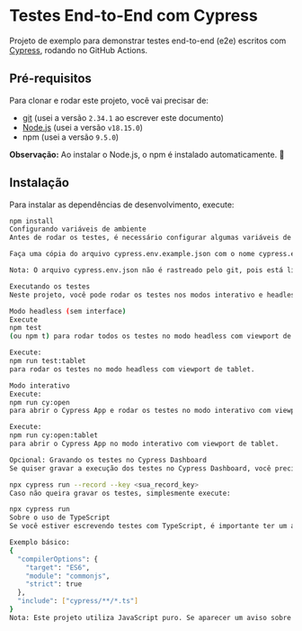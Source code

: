 # Testes End-to-End com Cypress

Projeto de exemplo para demonstrar testes end-to-end (e2e) escritos com [Cypress](https://cypress.io), rodando no GitHub Actions.

## Pré-requisitos

Para clonar e rodar este projeto, você vai precisar de:

- [git](https://git-scm.com/downloads) (usei a versão `2.34.1` ao escrever este documento)
- [Node.js](https://nodejs.org/en/) (usei a versão `v18.15.0`)
- npm (usei a versão `9.5.0`)

**Observação:** Ao instalar o Node.js, o npm é instalado automaticamente. 🚀

## Instalação

Para instalar as dependências de desenvolvimento, execute:

```bash
npm install
Configurando variáveis de ambiente
Antes de rodar os testes, é necessário configurar algumas variáveis de ambiente.

Faça uma cópia do arquivo cypress.env.example.json com o nome cypress.env.json e preencha os valores apropriados para todas as variáveis.

Nota: O arquivo cypress.env.json não é rastreado pelo git, pois está listado no .gitignore.

Executando os testes
Neste projeto, você pode rodar os testes nos modos interativo e headless, tanto em visualização de desktop quanto de tablet.

Modo headless (sem interface)
Execute
npm test
(ou npm t) para rodar todos os testes no modo headless com viewport de desktop.

Execute:
npm run test:tablet
para rodar os testes no modo headless com viewport de tablet.

Modo interativo
Execute:
npm run cy:open
para abrir o Cypress App e rodar os testes no modo interativo com viewport de desktop.

Execute:
npm run cy:open:tablet
para abrir o Cypress App no modo interativo com viewport de tablet.

Opcional: Gravando os testes no Cypress Dashboard
Se quiser gravar a execução dos testes no Cypress Dashboard, você precisa passar a flag --record junto com a sua Record Key:

npx cypress run --record --key <sua_record_key>
Caso não queira gravar os testes, simplesmente execute:

npx cypress run
Sobre o uso de TypeScript
Se você estiver escrevendo testes com TypeScript, é importante ter um arquivo tsconfig.json na raiz do projeto. 

Exemplo básico:
{
  "compilerOptions": {
    "target": "ES6",
    "module": "commonjs",
    "strict": true
  },
  "include": ["cypress/**/*.ts"]
}
Nota: Este projeto utiliza JavaScript puro. Se aparecer um aviso sobre tsconfig.json, você pode ignorar com segurança.


